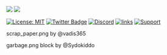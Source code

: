 
[![](http://cf.way2muchnoise.eu/621390.svg)](https://www.curseforge.com/minecraft/mc-mods/scraps) 
[![](http://cf.way2muchnoise.eu/versions/621390.svg)](https://www.curseforge.com/minecraft/mc-mods/scraps)


[![License: MIT](https://img.shields.io/badge/License-MIT-green.svg)](https://opensource.org/licenses/MIT)
[![Twitter Badge](https://img.shields.io/badge/contact-twitter-blue.svg)](https://twitter.com/lothrazar)
[![Discord](https://img.shields.io/discord/749302798797242449.svg?label=&logo=discord&logoColor=ffffff&color=7389D8&labelColor=6A7EC2)](https://discord.gg/uWZ3jf56fV)
[![links](https://img.shields.io/badge/more-links-ff69b4.svg)](https://allmylinks.com/lothrazar)
[![Support](https://img.shields.io/badge/Patreon-Support-orange.svg?logo=Patreon)](https://www.patreon.com/Lothrazar)


scrap_paper.png by @vadis365

garbage.png block by @Sydokiddo
